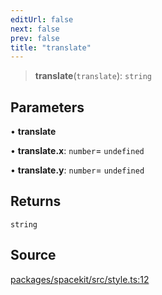 ```yaml
---
editUrl: false
next: false
prev: false
title: "translate"
---
```


> **translate**(`translate`): `string`

## Parameters

• **translate**

• **translate\.x**: `number`= `undefined`

• **translate\.y**: `number`= `undefined`

## Returns

`string`

## Source

[packages/spacekit/src/style.ts:12](https://github.com/nodenogg-in/alpha-p2p/blob/a4d5eff/packages/spacekit/src/style.ts#L12)
